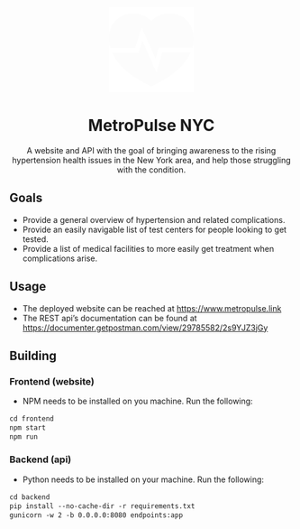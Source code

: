 <div align="center">

<img src="frontend/public/pulse-svgrepo-com.svg" width="150">

# MetroPulse NYC

A website and API with the goal of bringing awareness to the rising hypertension health issues in the New York area, and help those struggling with the condition.

</div>

## Goals

- Provide a general overview of hypertension and related complications.
- Provide an easily navigable list of test centers for people looking to get tested.
- Provide a list of medical facilities to more easily get treatment when complications arise.

## Usage

- The deployed website can be reached at https://www.metropulse.link
- The REST api’s documentation can be found at https://documenter.getpostman.com/view/29785582/2s9YJZ3jGy

## Building

### Frontend (website)

- NPM needs to be installed on you machine. Run the following:

```
cd frontend
npm start
npm run
```

### Backend (api)

- Python needs to be installed on your machine. Run the following:

```
cd backend
pip install --no-cache-dir -r requirements.txt
gunicorn -w 2 -b 0.0.0.0:8080 endpoints:app
```
